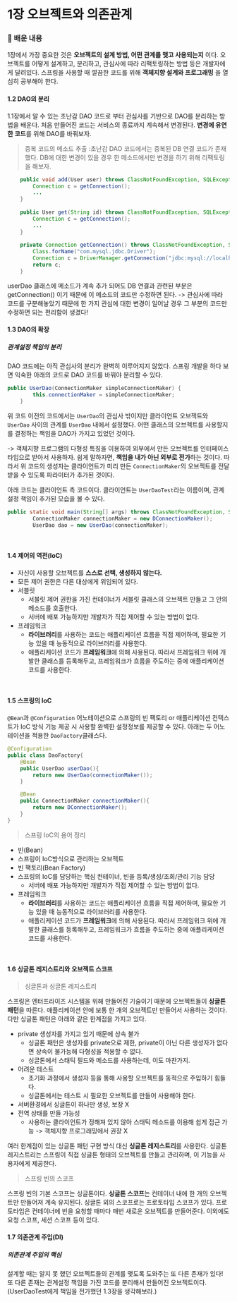 # 1장 오브젝트와 의존관계

### 📖 배운 내용

1장에서 가장 중요한 것은 **오브젝트의 설계 방법, 어떤 관계를 맺고 사용되는지** 이다. 오브젝트를 어떻게 설계하고, 분리하고, 관심사에 따라 리팩토링하는 방법 등은 개발자에게 달려있다. 스프링을 사용할 때 깔끔한 코드를 위해 **객체지향 설계와 프로그래밍** 을 열심히 공부해야 한다.
<br>

#### 1.2 DAO의 분리
1.1장에서 알 수 있는 초난감 DAO 코드로 부터 관심사를 기반으로 DAO를 분리하는 방법을 배운다. 처음 만들어진 코드는 서비스의 종료까지 계속해서 변경된다. **변경에 유연한 코드**를 위해 DAO를 바꿔보자. 
<br>
> 중복 코드의 메소드 추출
> :초난감 DAO 코드에서는 중복된 DB 연결 코드가 존재했다. DB에 대한 변경이 있을 경우 한 메소드에서만 변경을 하기 위해 리팩토링을 해보자.

```java
    public void add(User user) throws ClassNotFoundException, SQLException {
		Connection c = getConnection();
		...
	}
	
	public User get(String id) throws ClassNotFoundException, SQLException {
		Connection c = getConnection();
		...
	}
	
	private Connection getConnection() throws ClassNotFoundException, SQLException {
		Class.forName("com.mysql.jdbc.Driver");
		Connection c = DriverManager.getConnection("jdbc:mysql://localhost/springbook", "spring", "book");
		return c;
	}
```
userDao 클래스에 메소드가 계속 추가 되어도 DB 연결과 관련된 부분은 getConnection() 이기 때문에 이 메소드의 코드만 수정하면 된다.
-> 관심사에 따라 코드를 구분해놓았기 때문에 한 가지 관심에 대한 변경이 일어날 경우 그 부분의 코드만 수정하면 되는 편리함이 생겼다!
<br>

#### 1.3 DAO의 확장

##### 관계설정 책임의 분리

DAO 코드에는 아직 관심사의 분리가 완벽히 이루어지지 않았다. 스프링 개발을 하다 보면 익숙한 아래의 코드로 DAO 코드를 바꿔야 분리할 수 있다.
```java
public UserDao(ConnectionMaker simpleConnectionMaker) {
		this.connectionMaker = simpleConnectionMaker;
	}
```
위 코드 이전의 코드에서는 ```UserDao```의 관심사 밖이지만 클라이언트 오브젝트와 ```UserDao``` 사이의 관계를 ```UserDao``` 내에서 설정했다. 어떤 클래스의 오브젝트를 사용할지를 결정하는 책임을 DAO가 가지고 있었던 것이다.

-> 객체지향 프로그램의 다형성 특징을 이용하여 외부에서 만든 오브젝트를 인터페이스 타입으로 받아서 사용하자. 쉽게 말하자면, **책임을 내가 아닌 외부로 전가**하는 것이다. 따라서 위 코드의 생성자는 클라이언트가 미리 만든 ```ConnectionMaker```의 오브젝트를 전달받을 수 있도록 파라미터가 추가된 것이다.

아래 코드는 클라이언트 측 코드이다. 클라이언트는 ```UserDaoTest```라는 이름이며, 관계설정 책임이 추가된 모습을 볼 수 있다.

```java
public static void main(String[] args) throws ClassNotFoundException, SQLException {
		ConnectionMaker connectionMaker = new DConnectionMaker();
		UserDao dao = new UserDao(connectionMaker);
```
<br>

#### 1.4 제어의 역전(IoC)

- 자신이 사용할 오브젝트를 **스스로 선택, 생성하지 않는다.**
 - 모든 제어 권한은 다른 대상에게 위임되어 있다.
 - 서블릿
	 - 서블릿 제어 권한을 가진 컨테이너가 서블릿 클래스의 오브젝트 만들고 그 안의 메소드를 호출한다.
	 - 서버에 배포 가능하지만 개발자가 직접 제어할 수 있는 방법이 없다.
 - 프레임워크
	 - **라이브러리**를 사용하는 코드는 애플리케이션 흐름을 직접 제어하며, 필요한 기능 있을 때 능동적으로 라이브러리를 사용한다.
	 - 애플리케이션 코드가 **프레임워크**에 의해 사용된다. 따라서 프레임워크 위에 개발한 클래스를 등록해두고, 프레임워크가 흐름을 주도하는 중에 애플리케이션 코드를 사용한다.
<br>

#### 1.5 스프링의 IoC

```@Bean```과 ```@Configuration``` 어노테이션으로 스프링의 빈 팩토리 or 애플리케이션 컨텍스트가 IoC 방식 기능 제공 시 사용할 완벽한 설정정보를 제공할 수 있다. 아래는 두 어노테이션을 적용한 ```DaoFactory```클래스다.

```java
@Configuration
public class DaoFactory{
    @Bean
    public UserDao userDao(){
        return new UserDao(connectionMaker());
    }

    @Bean
    public ConnectionMaker connectionMaker(){
        return new DConnectionMaker();
    }
}
```

> 스프링 IoC의 용어 정리

- 빈(Bean)
 - 스프링이 IoC방식으로 관리하는 오브젝트
- 빈 팩토리(Bean Factory)
 - 스프링의 IoC를 담당하는 핵심 컨테이너, 빈을 등록/생성/조회/관리 기능 담당
	 - 서버에 배포 가능하지만 개발자가 직접 제어할 수 있는 방법이 없다.
 - 프레임워크
	 - **라이브러리**를 사용하는 코드는 애플리케이션 흐름을 직접 제어하며, 필요한 기능 있을 때 능동적으로 라이브러리를 사용한다.
	 - 애플리케이션 코드가 **프레임워크**에 의해 사용된다. 따라서 프레임워크 위에 개발한 클래스를 등록해두고, 프레임워크가 흐름을 주도하는 중에 애플리케이션 코드를 사용한다.

<br>

#### 1.6 싱글톤 레지스트리와 오브젝트 스코프

> 싱글톤과 싱글톤 레지스트리

스프링은 엔터프라이즈 시스템을 위해 만들어진 기술이기 때문에 오브젝트들이 **싱글톤 패턴**을 따른다. 애플리케이션 안에 보통 한 개의 오브젝트만 만들어서 사용하는 것이다. 다만 싱글톤 패턴은 아래와 같은 한계점을 가지고 있다.

- private 생성자를 가지고 있기 때문에 상속 불가
	- 싱글톤 패턴은 생성자를 private으로 제한, private이 아닌 다른 생성자가 없다면 상속이 불가능해 다형성을 적용할 수 없다.
	- 싱글톤에서 스태틱 필드와 메소드를 사용하는데, 이도 마찬가지.
- 어려운 테스트
	- 초기화 과정에서 생성자 등을 통해 사용할 오브젝트를 동적으로 주입하기 힘들다.
	- 싱글톤에서는 테스트 시 필요한 오브젝트를 만들어 사용해야 한다.
- 서버환경에서 싱글톤이 하나만 생성, 보장 X
- 전역 상태를 만들 가능성
	- 사용하는 클라이언트가 정해져 있지 않아 스태틱 메소드를 이용해 쉽게 접근 가능 -> 객체지향 프로그래밍에서 권장 X

여러 한계점이 있는 싱글톤 패턴 구현 방식 대신 **싱글톤 레지스트리**를 사용한다. 싱글톤 레지스트리는 스프링이 직접 싱글톤 형태의 오브젝트를 만들고 관리하며, 이 기능을 사용자에게 제공한다.
<br>

> 스프링 빈의 스코프

스프링 빈의 기본 스코프는 싱글톤이다. **싱글톤 스코프**는 컨테이너 내에 한 개의 오브젝트만 만들어져 계속 유지된다. 싱글톤 외의 스코프로는 프로토타입 스코프가 있다. 프로토타입은 컨테이너에 빈을 요청할 때마다 매번 새로운 오브젝트를 만들어준다. 이외에도 요청 스코프, 세션 스코프 등이 있다.
<br>

#### 1.7 의존관계 주입(DI)

##### 의존관계 주입의 핵심

설계할 때는 알지 못 했던 오브젝트들의 관계를 맺도록 도와주는 또 다른 존재가 있다!
또 다른 존재는 관계설정 책임을 가진 코드를 분리해서 만들어진 오브젝트이다. (UserDaoTest에게 책임을 전가했던 1.3장을 생각해보라.)
